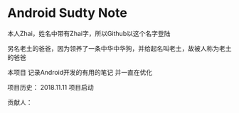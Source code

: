 # Android Sudty Note

本人Zhai，姓名中带有Zhai字，所以Github以这个名字登陆

另名老土的爸爸，因为领养了一条中华中华狗，并给起名叫老土，故被人称为老土的爸爸

本项目 记录Android开发的有用的笔记 并一直在优化







项目历史：
2018.11.11 项目启动


贡献人：